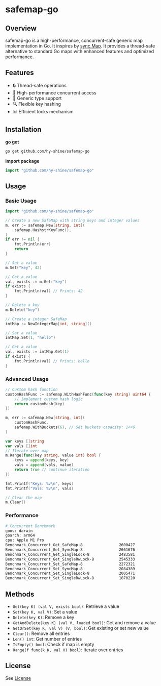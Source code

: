 # safemap-go

## Overview

safemap-go is a high-performance, concurrent-safe generic map implementation in Go. It inspires by [sync.Map](https://pkg.go.dev/sync#Map). It provides a thread-safe alternative to standard Go maps with enhanced features and optimized performance.

## Features

- 🔒 Thread-safe operations
- 🚀 High-performance concurrent access
- 🧩 Generic type support
- 🔍 Flexible key hashing
- 📊 Efficient locks mechanism

## Installation

**go get**

```bash
go get github.com/hy-shine/safemap-go
```

**import package**

```go
import "github.com/hy-shine/safemap-go"
```

## Usage

### Basic Usage

```go
import "github.com/hy-shine/safemap-go"

// Create a new SafeMap with string keys and integer values
m, err := safemap.New[string, int](
    safemap.HashstrKeyFunc(),
)
if err != nil {
    fmt.Println(err)
    return
}

// Set a value
m.Set("key", 42)

// Get a value
val, exists := m.Get("key")
if exists {
    fmt.Println(val) // Prints: 42
}

// Delete a key
m.Delete("key")

// Create a integer SafeMap
intMap := NewIntegerMap[int, string]()

// Set a value
intMap.Set(1, "hello")

// Get a value
val, exists := intMap.Get(1)
if exists {
    fmt.Println(val) // Prints: hello
}
```

### Advanced Usage

```go
// Custom hash function
customHashFunc := safemap.WithHashFunc(func(key string) uint64 {
    // Implement custom hash logic
    return customHash(key)
})

m, err := safemap.New[string, int](
    customHashFunc,
    safemap.WithBuckets(6), // Set buckets capacity: 1<<6
)

var keys []string
var vals []int
// Iterate over map
m.Range(func(key string, value int) bool {
    keys = append(keys, key)
    vals = append(vals, value)
    return true // continue iteration
})

fmt.Printf("Keys: %v\n", keys)
fmt.Printf("Vals: %v\n", vals)

// Clear the map
m.Clear()
```

### Performance

```bash
# Concurrent Benchmark
goos: darwin
goarch: arm64
cpu: Apple M1 Pro
Benchmark_Concurrent_Get_SafeMap-8                2600427               456.6 ns/op            32 B/op          1 allocs/op
Benchmark_Concurrent_Get_SyncMap-8                2661676               448.0 ns/op            24 B/op          1 allocs/op
Benchmark_Concurrent_Get_SingleLock-8             2483581               481.6 ns/op            24 B/op          1 allocs/op
Benchmark_Concurrent_Get_SingleRwLock-8           2545333               471.6 ns/op            24 B/op          1 allocs/op
Benchmark_Concurrent_Set_SafeMap-8                2272321               533.4 ns/op            58 B/op          2 allocs/op
Benchmark_Concurrent_Set_SyncMap-8                2084389               597.3 ns/op            99 B/op          5 allocs/op
Benchmark_Concurrent_Set_SingleLock-8             2005471               603.3 ns/op            50 B/op          2 allocs/op
Benchmark_Concurrent_Set_SingleRwLock-8           1870220               625.3 ns/op            50 B/op          2 allocs/op
```

## Methods

- `Get(key K) (val V, exists bool)`: Retrieve a value
- `Set(key K, val V)`: Set a value
- `Delete(key K)`: Remove a key
- `GetAndDelete(key K) (val V, loaded bool)`: Get and remove a value
- `GetOrSet(key K, val V) (V, bool)`: Get existing or set new value
- `Clear()`: Remove all entries
- `Len() int`: Get number of entries
- `IsEmpty() bool`: Check if map is empty
- `Range(f func(k K, val V) bool)`: Iterate over entries

## License

See [License](./LICENSE)
